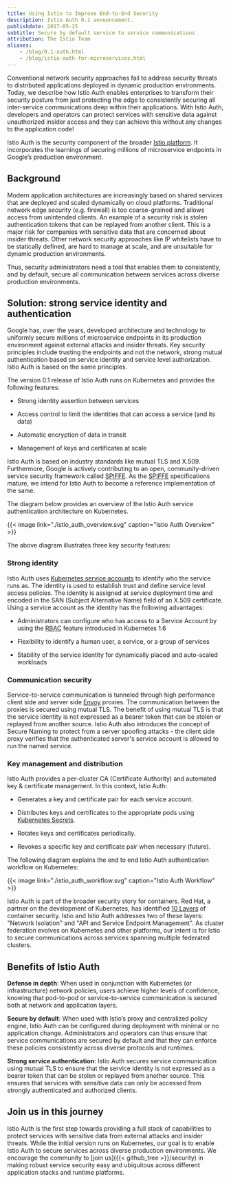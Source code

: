 ```yaml
---
title: Using Istio to Improve End-to-End Security
description: Istio Auth 0.1 announcement.
publishdate: 2017-05-25
subtitle: Secure by default service to service communications
attribution: The Istio Team
aliases:
    - /blog/0.1-auth.html
    - /blog/istio-auth-for-microservices.html
---
```


Conventional network security approaches fail to address security threats to distributed applications deployed in dynamic production environments. Today, we describe how Istio Auth enables enterprises to transform their security posture from just protecting the edge to consistently securing all inter-service communications deep within their applications. With Istio Auth, developers and operators can protect services with sensitive data against unauthorized insider access and they can achieve this without any changes to the application code!

Istio Auth is the security component of the broader [Istio platform](/). It incorporates the learnings of securing millions of microservice
endpoints in Google’s production environment.

## Background

Modern application architectures are increasingly based on shared services that are deployed and scaled dynamically on cloud platforms. Traditional network edge security (e.g. firewall) is too coarse-grained and allows access from unintended clients. An example of a security risk is stolen authentication tokens that can be replayed from another client. This is a major risk for companies with sensitive data that are concerned about insider threats. Other network security approaches like IP whitelists have to be statically defined, are hard to manage at scale, and are unsuitable for dynamic production environments.

Thus, security administrators need a tool that enables them to consistently, and by default, secure all communication between services across diverse production environments.

## Solution: strong service identity and authentication

Google has, over the years, developed architecture and technology to uniformly secure millions of microservice endpoints in its production environment against
external
attacks and insider threats. Key security principles include trusting the endpoints and not the network, strong mutual authentication based on service identity and service level authorization. Istio Auth is based on the same principles.

The version 0.1 release of Istio Auth runs on Kubernetes and provides the following features:

* Strong identity assertion between services

* Access control to limit the identities that can access a service (and its data)

* Automatic encryption of data in transit

* Management of keys and certificates at scale

Istio Auth is based on industry standards like mutual TLS and X.509. Furthermore, Google is actively contributing to an open, community-driven service security framework called [SPIFFE](https://spiffe.io/). As the [SPIFFE](https://spiffe.io/) specifications mature, we intend for Istio Auth to become a reference implementation of the same.

The diagram below provides an overview of the Istio Auth service authentication architecture on Kubernetes.

{{< image link="./istio_auth_overview.svg" caption="Istio Auth Overview" >}}

The above diagram illustrates three key security features:

### Strong identity

Istio Auth uses [Kubernetes service accounts](https://kubernetes.io/docs/tasks/configure-pod-container/configure-service-account/) to identify who the service runs as. The identity is used to establish trust and define service level access policies. The identity is assigned at service deployment time and encoded in the SAN (Subject Alternative Name) field of an X.509 certificate. Using a service account as the identity has the following advantages:

* Administrators can configure who has access to a Service Account by using the [RBAC](https://kubernetes.io/docs/reference/access-authn-authz/rbac/) feature introduced in Kubernetes 1.6

* Flexibility to identify a human user, a service, or a group of services

* Stability of the service identity for dynamically placed and auto-scaled workloads

### Communication security

Service-to-service communication is tunneled through high performance client side and server side [Envoy](https://envoyproxy.github.io/envoy/) proxies. The communication between the proxies is secured using mutual TLS. The benefit of using mutual TLS is that the service identity is not expressed as a bearer token that can be stolen or replayed from another source. Istio Auth also introduces the concept of Secure Naming to protect from a server spoofing attacks - the client side proxy verifies that the authenticated server's service account is allowed to run the named service.

### Key management and distribution

Istio Auth provides a per-cluster CA (Certificate Authority) and automated key & certificate management. In this context, Istio Auth:

* Generates a key and certificate pair for each service account.

* Distributes keys and certificates to the appropriate pods using [Kubernetes Secrets](https://kubernetes.io/docs/concepts/configuration/secret/).

* Rotates keys and certificates periodically.

* Revokes a specific key and certificate pair when necessary (future).

The following diagram explains the end to end Istio Auth authentication workflow on Kubernetes:

{{< image link="./istio_auth_workflow.svg" caption="Istio Auth Workflow" >}}

Istio Auth is part of the broader security story for containers. Red Hat, a partner on the development of Kubernetes, has identified [10 Layers](https://www.redhat.com/en/resources/container-security-openshift-cloud-devops-whitepaper) of container security. Istio and Istio Auth addresses two of these layers: "Network Isolation" and "API and Service Endpoint Management". As cluster federation evolves on Kubernetes and other platforms, our intent is for Istio to secure communications across services spanning multiple federated clusters.

## Benefits of Istio Auth

**Defense in depth**: When used in conjunction with Kubernetes (or infrastructure) network policies, users achieve higher levels of confidence, knowing that pod-to-pod or service-to-service communication is secured both at network and application layers.

**Secure by default**: When used with Istio’s proxy and centralized policy engine, Istio Auth can be configured during deployment with minimal or no application change. Administrators and operators can thus ensure that service communications are secured by default and that they can enforce these policies consistently across diverse protocols and runtimes.

**Strong service authentication**: Istio Auth secures service communication using mutual TLS to ensure that the service identity is not expressed as a bearer token that can be stolen or replayed from another source. This ensures that services with sensitive data can only be accessed from strongly authenticated and authorized clients.

## Join us in this journey

Istio Auth is the first step towards providing a full stack of capabilities to protect services with sensitive data from external attacks and insider
threats. While the initial version runs on Kubernetes, our goal is to enable Istio Auth to secure services across diverse production environments. We encourage the
community to [join us]({{< github_tree >}}/security) in making robust service security easy and ubiquitous across different application
stacks and runtime platforms.
